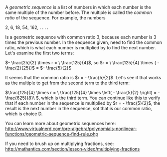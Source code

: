 A *geometric sequence* is a list of numbers in which
each number is the same multiple of the number before. The multiple is
called the *common ratio* of the sequence. For example, the numbers

2, 6, 18, 54, 162, . . . .

Is a geometric sequence with common ratio 3, because each number is 3
times the previous number. In the sequence given, need to find the
common ratio, which is what each number is multiplied by to find the
next number. Let's examine the first two terms:

$- \frac{25}{2} \times r = \ \frac{125}{4}$, so
$r = \ \frac{125}{4} \times ( - \frac{2}{25})$ = $- \frac{5}{2}$

It seems that the common ratio is $r = - \frac{5}{2}$. Let's see if that
works as the multiple to get from the second term to the third term:

$\frac{125}{4} \times r = \ \frac{125}{4} \times \left( - \frac{5}{2} \right) = - \frac{625}{8}\ $,
which is the third term. You can continue like this to verify that if
each number in the sequence is multiplied by $r = - \frac{5}{2}$, the
result is the next number in the sequence, sot that is our common ratio,
which is choice D.

You can learn more about geometric sequences here:
<http://www.virtualnerd.com/pre-algebra/polynomials-nonlinear-functions/geometric-sequence-find-rule.php>

If you need to brush up on multiplying fractions, see:
<http://mathantics.com/section/lesson-video/multiplying-fractions>
